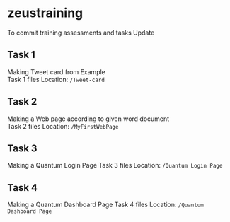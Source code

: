 # zeustraining
To commit training assessments and tasks
Update


## Task 1
Making Tweet card from Example  
Task 1 files Location: ```/Tweet-card```

## Task 2
Making a Web page according to given word document  
Task 2 files Location: ```/MyFirstWebPage```

## Task 3
Making a Quantum Login Page
Task 3 files Location: ```/Quantum Login Page```

## Task 4
Making a Quantum Dashboard Page
Task 4 files Location: ```/Quantum Dashboard Page```
